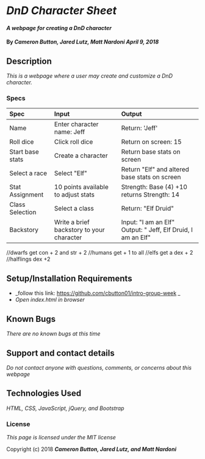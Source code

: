 # _DnD Character Sheet_

#### _A webpage for creating a DnD character_

#### By _**Cameron Button, Jared Lutz, Matt Nardoni April 9, 2018**_

## Description

_This is a webpage where a user may create and customize a DnD character._

### Specs
| Spec | Input | Output |
| :-------------     | :------------- | :------------- |
| Name | Enter character name: Jeff | Return: 'Jeff' |
| Roll dice | Click roll dice | Return on screen: 15 |
| Start base stats | Create a character | Return base stats on screen |
| Select a race | Select "Elf" | Return "Elf" and altered base stats on screen |
| Stat Assignment | 10 points available to adjust stats | Strength: Base (4) +10 returns Strength: 14 |
| Class Selection | Select a class | Return: "Elf Druid" |
| Backstory | Write a brief backstory to your character | Input: "I am an Elf" Output: " Jeff, Elf Druid, I am an Elf" |

//dwarfs get con + 2 and str + 2
//humans get + 1 to all
//elfs get a dex + 2
//halflings dex +2



## Setup/Installation Requirements

* _follow this link: https://github.com/cbutton01/intro-group-week _
* _Open index.html in browser_


## Known Bugs

_There are no known bugs at this time_

## Support and contact details

_Do not contact anyone with questions, comments, or concerns about this webpage_

## Technologies Used

_HTML, CSS, JavaScript, jQuery, and Bootstrap_

### License

*This page is licensed under the MIT license*

Copyright (c) 2018 **_Cameron Button, Jared Lutz, and Matt Nardoni_**
